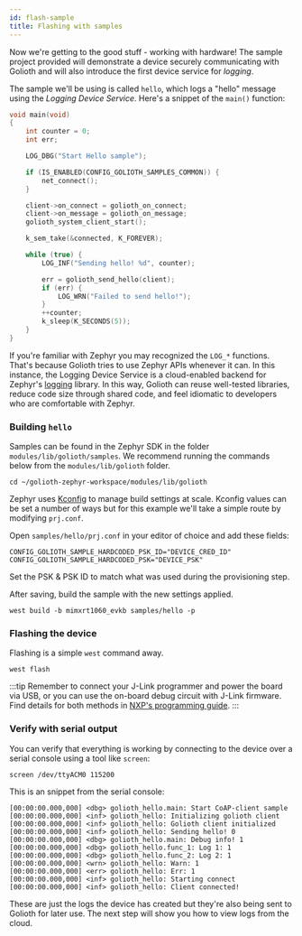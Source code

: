 ```yaml
---
id: flash-sample
title: Flashing with samples
---
```


Now we're getting to the good stuff - working with hardware! The sample project provided will demonstrate a device securely communicating with Golioth and will also introduce the first device service for _logging_.

The sample we'll be using is called `hello`, which logs a "hello" message using the _Logging Device Service_. Here's a snippet of the `main()` function:

```cpp
void main(void)
{
	int counter = 0;
	int err;

	LOG_DBG("Start Hello sample");

	if (IS_ENABLED(CONFIG_GOLIOTH_SAMPLES_COMMON)) {
		net_connect();
	}

	client->on_connect = golioth_on_connect;
	client->on_message = golioth_on_message;
	golioth_system_client_start();

	k_sem_take(&connected, K_FOREVER);

	while (true) {
		LOG_INF("Sending hello! %d", counter);

		err = golioth_send_hello(client);
		if (err) {
			LOG_WRN("Failed to send hello!");
		}
		++counter;
		k_sleep(K_SECONDS(5));
	}
}
```

If you're familiar with Zephyr you may recognized the `LOG_*` functions. That's because Golioth tries to use Zephyr APIs whenever it can. In this instance, the Logging Device Service is a cloud-enabled backend for Zephyr's [logging](https://docs.zephyrproject.org/latest/reference/logging/index.html) library. In this way, Golioth can reuse well-tested libraries, reduce code size through shared code, and feel idiomatic to developers who are comfortable with Zephyr.

### Building `hello`

Samples can be found in the Zephyr SDK in the folder `modules/lib/golioth/samples`. We recommend running the commands below from the `modules/lib/golioth` folder.

```
cd ~/golioth-zephyr-workspace/modules/lib/golioth
```

Zephyr uses [Kconfig](https://docs.zephyrproject.org/latest/guides/kconfig/index.html) to manage build settings at scale. Kconfig values can be set a number of ways but for this example we'll take a simple route by modifying `prj.conf`.

Open `samples/hello/prj.conf` in your editor of choice and add these fields:

```
CONFIG_GOLIOTH_SAMPLE_HARDCODED_PSK_ID="DEVICE_CRED_ID"
CONFIG_GOLIOTH_SAMPLE_HARDCODED_PSK="DEVICE_PSK"
```

Set the PSK & PSK ID to match what was used during the provisioning step.

After saving, build the sample with the new settings applied.

```
west build -b mimxrt1060_evkb samples/hello -p
```

### Flashing the device

Flashing is a simple `west` command away.

```
west flash
```

:::tip
Remember to connect your J-Link programmer and power the board via USB, or you can use the on-board debug circuit with J-Link firmware. Find details for both methods in [NXP's programming guide](https://community.nxp.com/t5/i-MX-RT-Knowledge-Base/Using-J-Link-with-MIMXRT1060-EVKB/ta-p/1452717).
:::

### Verify with serial output

You can verify that everything is working by connecting to the device over a serial console using a tool like `screen`:

```
screen /dev/ttyACM0 115200
```

This is an snippet from the serial console:

```
[00:00:00.000,000] <dbg> golioth_hello.main: Start CoAP-client sample
[00:00:00.000,000] <inf> golioth_hello: Initializing golioth client
[00:00:00.000,000] <inf> golioth_hello: Golioth client initialized
[00:00:00.000,000] <inf> golioth_hello: Sending hello! 0
[00:00:00.000,000] <dbg> golioth_hello.main: Debug info! 1
[00:00:00.000,000] <dbg> golioth_hello.func_1: Log 1: 1
[00:00:00.000,000] <dbg> golioth_hello.func_2: Log 2: 1
[00:00:00.000,000] <wrn> golioth_hello: Warn: 1
[00:00:00.000,000] <err> golioth_hello: Err: 1
[00:00:00.000,000] <inf> golioth_hello: Starting connect
[00:00:00.000,000] <inf> golioth_hello: Client connected!
```

These are just the logs the device has created but they're also being sent to Golioth for later use. The next step will show you how to view logs from the cloud.
